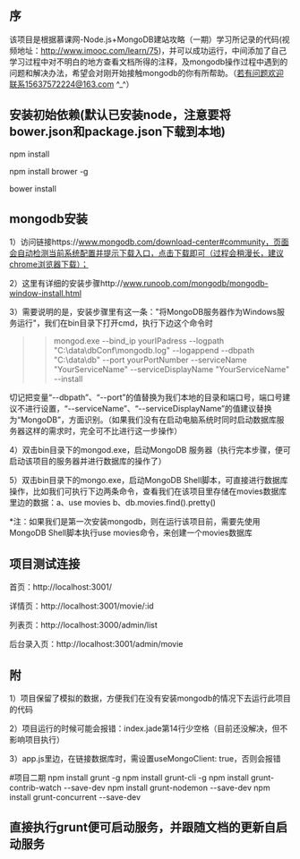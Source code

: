 序
-----

该项目是根据慕课网-Node.js+MongoDB建站攻略（一期）学习所记录的代码(视频地址：http://www.imooc.com/learn/75)，并可以成功运行，中间添加了自己学习过程中对不明白的地方查看文档所得的注释，及mongodb操作过程中遇到的问题和解决办法，希望会对刚开始接触mongodb的你有所帮助。（若有问题欢迎联系15637572224@163.com ^_^）

安装初始依赖(默认已安装node，注意要将bower.json和package.json下载到本地)
-----
npm install

npm install brower -g

bower install

mongodb安装
-----
1）访问链接https://www.mongodb.com/download-center#community，页面会自动检测当前系统配置并提示下载入口，点击下载即可（过程会稍漫长，建议chrome浏览器下载）；

2）这里有详细的安装步骤http://www.runoob.com/mongodb/mongodb-window-install.html

3）需要说明的是，安装步骤里有这一条："将MongoDB服务器作为Windows服务运行"，我们在bin目录下打开cmd，执行下边这个命令时
>>mongod.exe --bind_ip yourIPadress --logpath "C:\data\dbConf\mongodb.log" --logappend --dbpath "C:\data\db" --port yourPortNumber --serviceName "YourServiceName" --serviceDisplayName "YourServiceName" --install

切记把变量“--dbpath”、“--port”的值替换为我们本地的目录和端口号，端口号建议不进行设置，“--serviceName”、“--serviceDisplayName”的值建议替换为“MongoDB”，方面识别。（如果我们没有在启动电脑系统时同时启动数据库服务器这样的需求时，完全可不比进行这一步操作）

4）双击bin目录下的mongod.exe，启动MongoDB 服务器（执行完本步骤，便可启动该项目的服务器并进行数据库的操作了）

5）双击bin目录下的mongo.exe，启动MongoDB Shell脚本，可直接进行数据库操作，比如我们可执行下边两条命令，查看我们在该项目里存储在movies数据库里边的数据：a、use movies   b、db.movies.find().pretty()

*注：如果我们是第一次安装mongodb，则在运行该项目前，需要先使用MongoDB Shell脚本执行use movies命令，来创建一个movies数据库

项目测试连接
-----
首页：http://localhost:3001/

详情页：http://localhost:3001/movie/:id

列表页：http://localhost:3000/admin/list

后台录入页：http://localhost:3001/admin/movie

附
-----
1）项目保留了模拟的数据，方便我们在没有安装mongodb的情况下去运行此项目的代码

2）项目运行的时候可能会报错：index.jade第14行少空格（目前还没解决，但不影响项目执行）

3）app.js里边，在链接数据库时，需设置useMongoClient: true，否则会报错


#项目二期
npm install grunt -g
npm install grunt-cli -g
npm install grunt-contrib-watch --save-dev
npm install grunt-nodemon --save-dev
npm install grunt-concurrent --save-dev

## 直接执行grunt便可启动服务，并跟随文档的更新自启动服务



